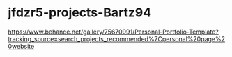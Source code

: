 # jfdzr5-projects-Bartz94

https://www.behance.net/gallery/75670991/Personal-Portfolio-Template?tracking_source=search_projects_recommended%7Cpersonal%20page%20website